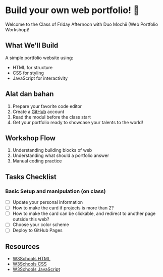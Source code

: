 # Build your own web portfolio! 🚀

Welcome to the Class of Friday Afternoon with Duo Mochii (Web Portfolio Workshop)! 

## What We'll Build
A simple portfolio website using:
- HTML for structure
- CSS for styling
- JavaScript for interactivity

## Alat dan bahan
1. Prepare your favorite code editor
2. Create a [GitHub](https://github.com) account
3. Read the modul before the class start
4. Get your portfolio ready to showcase your talents to the world!

## Workshop Flow
1. Understanding building blocks of web
2. Understanding what should a portfolio answer
3. Manual coding practice

## Tasks Checklist
### Basic Setup and manipulation (on class)
- [ ] Update your personal information
- [ ] How to make the card if projects is more than 2?
- [ ] How to make the card can be clickable, and redirect to another page outside this web?
- [ ] Choose your color scheme
- [ ] Deploy to GitHub Pages

## Resources
- [W3Schools HTML](https://www.w3schools.com/html/)
- [W3Schools CSS](https://www.w3schools.com/css/)
- [W3Schools JavaScript](https://www.w3schools.com/js/) 
